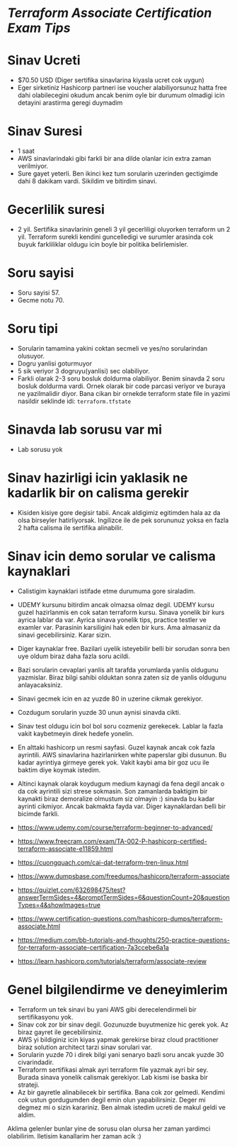# ***Terraform Associate Certification Exam Tips***


# Sinav Ucreti
- $70.50 USD (Diger sertifika sinavlarina kiyasla ucret cok uygun)
- Eger sirketiniz Hashicorp partneri ise voucher alabiliyorsunuz hatta free dahi olabilecegini okudum ancak benim oyle bir durumum olmadigi icin detayini arastirma geregi duymadim

# Sinav Suresi
- 1 saat
- AWS sinavlarindaki gibi farkli bir ana dilde olanlar icin extra zaman verilmiyor.
- Sure gayet yeterli. Ben ikinci kez tum sorularin uzerinden gectigimde dahi 8 dakikam vardi. Sikildim ve bitirdim sinavi.

# Gecerlilik suresi
- 2 yil. Sertifika sinavlarinin geneli 3 yil gecerliligi oluyorken terraform un 2 yil. Terraform surekli kendini guncelledigi ve surumler arasinda cok buyuk farkliliklar oldugu icin boyle bir politika belirlemisler.

# Soru sayisi
- Soru sayisi 57.
- Gecme notu 70.

# Soru tipi
- Sorularin tamamina yakini coktan secmeli ve yes/no sorularindan olusuyor.
- Dogru yanlisi goturmuyor
- 5 sik veriyor 3 dogruyu(yanlisi) sec olabiliyor.
- Farkli olarak 2-3 soru bosluk doldurma olabiliyor. Benim sinavda 2 soru bosluk doldurma vardi. Ornek olarak bir code parcasi veriyor ve buraya ne yazilmalidir diyor. Bana cikan bir ornekde terraform state file in yazimi nasildir seklinde idi: `terraform.tfstate`

# Sinavda lab sorusu var mi
- Lab sorusu yok

# Sinav hazirligi icin yaklasik ne kadarlik bir on calisma gerekir
- Kisiden kisiye gore degisir tabii. Ancak aldigimiz egitimden hala az da olsa birseyler hatirliyorsak. Ingilizce ile de pek sorununuz yoksa en fazla 2 hafta calisma ile sertifika alinabilir.

# Sinav icin demo sorular ve calisma kaynaklari
- Calistigim kaynaklari istifade etme durumuma gore siraladim.
- UDEMY kursunu bitirdim ancak olmazsa olmaz degil. UDEMY kursu guzel hazirlanmis en cok satan terraform kursu. Sinava yonelik bir kurs ayrica lablar da var. Ayrica sinava yonelik tips, practice testler ve examler var. Parasinin karsiligini hak eden bir kurs. Ama almasaniz da sinavi gecebilirsiniz. Karar sizin.
- Diger kaynaklar free. Bazilari uyelik isteyebilir belli bir sorudan sonra ben uye oldum biraz daha fazla soru acildi.
- Bazi sorularin cevaplari yanlis alt tarafda yorumlarda yanlis oldugunu yazmislar. Biraz bilgi sahibi olduktan sonra zaten siz de yanlis oldugunu anlayacaksiniz.
- Sinavi gecmek icin en az yuzde 80 in uzerine cikmak gerekiyor.
- Cozdugum sorularin yuzde 30 unun aynisi sinavda cikti.
- Sinav test oldugu icin bol bol soru cozmeniz gerekecek. Lablar la fazla vakit kaybetmeyin direk hedefe yonelin. 
- En alttaki hashicorp un resmi sayfasi. Guzel kaynak ancak cok fazla ayrintili. AWS sinavlarina hazirlanirken white paperslar gibi dusunun. Bu kadar ayrintiya girmeye gerek yok. Vakit kaybi ama bir goz ucu ile baktim diye koymak istedim.
- Altinci kaynak olarak koydugum medium kaynagi da fena degil ancak o da cok ayrintili sizi strese sokmasin. Son zamanlarda baktigim bir kaynakti biraz demoralize olmustum siz olmayin :) sinavda bu kadar ayrinti cikmiyor. Ancak bakmakta fayda var. Diger kaynaklardan belli bir bicimde farkli.

- https://www.udemy.com/course/terraform-beginner-to-advanced/
- https://www.freecram.com/exam/TA-002-P-hashicorp-certified-terraform-associate-e11859.html
- https://cuongquach.com/cai-dat-terraform-tren-linux.html
- https://www.dumpsbase.com/freedumps/hashicorp/terraform-associate
- https://quizlet.com/632698475/test?answerTermSides=4&promptTermSides=6&questionCount=20&questionTypes=4&showImages=true
- https://www.certification-questions.com/hashicorp-dumps/terraform-associate.html
- https://medium.com/bb-tutorials-and-thoughts/250-practice-questions-for-terraform-associate-certification-7a3ccebe6a1a
- https://learn.hashicorp.com/tutorials/terraform/associate-review

# Genel bilgilendirme ve deneyimlerim
- Terraform un tek sinavi bu yani AWS gibi derecelendirmeli bir sertifikasyonu yok.
- Sinav cok zor bir sinav degil. Gozunuzde buyutmenize hic gerek yok. Az biraz gayret ile gecebilirsiniz.
- AWS yi bildiginiz icin kiyas yapmak gerekirse biraz cloud practitioner biraz solution architect tarzi sinav sorulari var.
- Sorularin yuzde 70 i direk bilgi yani senaryo bazli soru ancak yuzde 30 civarindadir. 
- Terraform sertifikasi almak ayri terraform file yazmak ayri bir sey. Burada sinava yonelik calismak gerekiyor. Lab kismi ise baska bir strateji.
- Az bir gayretle alinabilecek bir sertifika. Bana cok zor gelmedi. Kendimi cok ustun gordugumden degil emin olun yapabilirsiniz. Deger mi degmez mi o sizin karariniz. Ben almak istedim ucreti de makul geldi ve aldim.

Aklima gelenler bunlar yine de sorusu olan olursa her zaman yardimci olabilirim. Iletisim kanallarim her zaman acik :)
